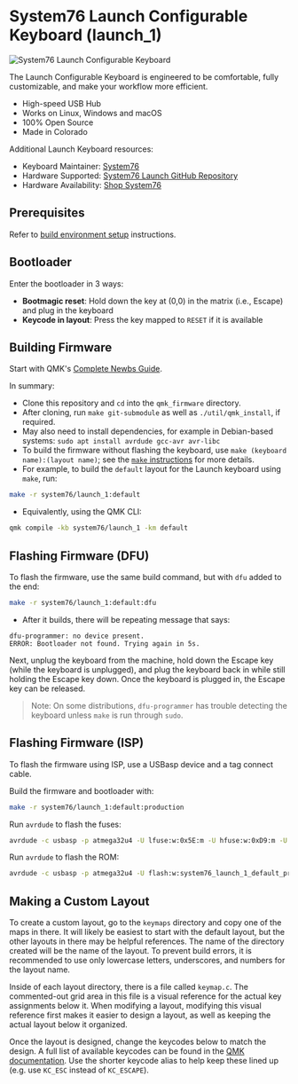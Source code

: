 # System76 Launch Configurable Keyboard (launch_1)

![System76 Launch Configurable Keyboard](https://images.prismic.io/system76/b71307ac-dae6-4863-b7ca-804cd61c7ef8_launch_overhead.png?auto=compress,format&w=750)

The Launch Configurable Keyboard is engineered to be comfortable, fully customizable, and make your workflow more efficient.

- High-speed USB Hub
- Works on Linux, Windows and macOS
- 100% Open Source
- Made in Colorado

Additional Launch Keyboard resources:

- Keyboard Maintainer: [System76](https://github.com/system76)
- Hardware Supported: [System76 Launch GitHub Repository](https://github.com/system76/launch)
- Hardware Availability: [Shop System76](https://system76.com/accessories/launch)

## Prerequisites

Refer to [build environment setup](https://beta.docs.qmk.fm/tutorial/newbs_getting_started) instructions.

## Bootloader

Enter the bootloader in 3 ways:

- **Bootmagic reset**: Hold down the key at (0,0) in the matrix (i.e., Escape) and plug in the keyboard
- **Keycode in layout**: Press the key mapped to `RESET` if it is available
<!-- - **Physical reset button**: Briefly press the button on the back of the PCB - some may have pads you must short instead -->

## Building Firmware

Start with QMK's [Complete Newbs Guide](https://beta.docs.qmk.fm/tutorial/newbs).

In summary:

- Clone this repository and `cd` into the `qmk_firmware` directory.
- After cloning, run `make git-submodule` as well as `./util/qmk_install`, if required.
- May also need to install dependencies, for example in Debian-based systems: `sudo apt install avrdude gcc-avr avr-libc`
- To build the firmware without flashing the keyboard, use `make (keyboard name):(layout name)`; see the [`make` instructions](https://beta.docs.qmk.fm/developing-qmk/qmk-reference/getting_started_make_guide) for more details.
- For example, to build the `default` layout for the Launch keyboard using `make`, run:

```bash
make -r system76/launch_1:default
```

- Equivalently, using the QMK CLI:

```bash
qmk compile -kb system76/launch_1 -km default
```

## Flashing Firmware (DFU)

To flash the firmware, use the same build command, but with `dfu` added to the end:

```bash
make -r system76/launch_1:default:dfu
```

- After it builds, there will be repeating message that says:

```console
dfu-programmer: no device present.
ERROR: Bootloader not found. Trying again in 5s.
```

Next, unplug the keyboard from the machine, hold down the Escape key (while the keyboard is unplugged), and plug the keyboard back in while still holding the Escape key down. Once the keyboard is plugged in, the Escape key can be released.

> Note: On some distributions, `dfu-programmer` has trouble detecting the keyboard unless `make` is run through `sudo`.

## Flashing Firmware (ISP)

To flash the firmware using ISP, use a USBasp device and a tag connect cable.

Build the firmware and bootloader with:

```bash
make -r system76/launch_1:default:production
```

Run `avrdude` to flash the fuses:

```bash
avrdude -c usbasp -p atmega32u4 -U lfuse:w:0x5E:m -U hfuse:w:0xD9:m -U efuse:w:0xCB:m
```

Run `avrdude` to flash the ROM:

```bash
avrdude -c usbasp -p atmega32u4 -U flash:w:system76_launch_1_default_production.hex
```

## Making a Custom Layout

To create a custom layout, go to the `keymaps` directory and copy one of the maps in there. It will likely be easiest to start with the default layout, but the other layouts in there may be helpful references. The name of the directory created will be the name of the layout. To prevent build errors, it is recommended to use only lowercase letters, underscores, and numbers for the layout name.

Inside of each layout directory, there is a file called `keymap.c`. The commented-out grid area in this file is a visual reference for the actual key assignments below it. When modifying a layout, modifying this visual reference first makes it easier to design a layout, as well as keeping the actual layout below it organized.

Once the layout is designed, change the keycodes below to match the design. A full list of available keycodes can be found in the [QMK documentation](https://beta.docs.qmk.fm/using-qmk/simple-keycodes/keycodes). Use the shorter keycode alias to help keep these lined up (e.g. use `KC_ESC` instead of `KC_ESCAPE`).
